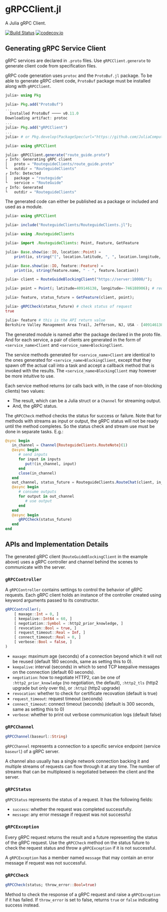 # gRPCClient.jl

A Julia gRPC Client.

[![Build Status](https://github.com/JuliaComputing/gRPCClient.jl/workflows/CI/badge.svg)](https://github.com/JuliaComputing/gRPCClient.jl/actions?query=workflow%3ACI+branch%3Amain)
[![codecov.io](http://codecov.io/github/JuliaComputing/gRPCClient.jl/coverage.svg?branch=main)](http://codecov.io/github/JuliaComputing/gRPCClient.jl?branch=main)


## Generating gRPC Service Client

gRPC services are declared in `.proto` files. Use `gRPCClient.generate` to generate client code from specification files.

gRPC code generation uses `protoc` and the `ProtoBuf.jl` package. To be able to generate gRPC client code, `ProtoBuf` package must be installed along with `gRPCClient`.

```julia
julia> using Pkg

julia> Pkg.add("ProtoBuf")
...
  Installed ProtoBuf ──── v0.11.0
Downloading artifact: protoc
...
julia> Pkg.add("gRPCClient")
...
julia> # or Pkg.develop(PackageSpec(url="https://github.com/JuliaComputing/gRPCClient.jl"))

julia> using gRPCClient

julia> gRPCClient.generate("route_guide.proto")
┌ Info: Generating gRPC client
│   proto = "RouteguideClients/route_guide.proto"
└   outdir = "RouteguideClients"
┌ Info: Detected
│   package = "routeguide"
└   service = "RouteGuide"
┌ Info: Generated
└   outdir = "RouteguideClients"
```

The generated code can either be published as a package or included and used as a module.

```julia
julia> using gRPCClient

julia> include("RouteguideClients/RouteguideClients.jl");

julia> using .RouteguideClients

julia> import .RouteguideClients: Point, Feature, GetFeature

julia> Base.show(io::IO, location::Point) =
    print(io, string("[", location.latitude, ", ", location.longitude, "]"))

julia> Base.show(io::IO, feature::Feature) =
    print(io, string(feature.name, " - ", feature.location))

julia> client = RouteGuideBlockingClient("https://server:10000/");

julia> point = Point(; latitude=409146138, longitude=-746188906); # request param

julia> feature, status_future = GetFeature(client, point);

julia> gRPCCheck(status_future) # check status of request
true

julia> feature # this is the API return value
Berkshire Valley Management Area Trail, Jefferson, NJ, USA - [409146138, -746188906]
```

The generated module is named after the package declared in the proto file.
And for each service, a pair of clients are generated in the form of
`<service_name>Client` and `<service_name>BlockingClient`.

The service methods generated for `<service_name>Client` are identical to the
ones generated for `<service_name>BlockingClient`, except that they spawn off
the actual call into a task and accept a callback method that is invoked with
the results. The `<service_name>BlockingClient` may however be more intuitive
to use.

Each service method returns (or calls back with, in the case of non-blocking
clients) two values:
- The result, which can be a Julia struct or a `Channel` for streaming output.
- And, the gRPC status.

The `gRPCCheck` method checks the status for success or failure. Note that for
methods with streams as input or output, the gRPC status will not be ready
until the method completes. So the status check and stream use must be done
in separate tasks. E.g.:

```julia
@sync begin
   in_channel = Channel{RouteguideClients.RouteNote}(1)
   @async begin
      # send inputs
      for input in inputs
         put!(in_channel, input)
      end
      close(in_channel)
   end
   out_channel, status_future = RouteguideClients.RouteChat(client, in_channel)
   @async begin
      # consume outputs
      for output in out_channel
         # use output
      end
   end
   @async begin
      gRPCCheck(status_future)
   end
end
```

## APIs and Implementation Details

The generated gRPC client (`RouteGuideBlockingClient` in the example above)
uses a gRPC controller and channel behind the scenes to communicate with
the server.

### `gRPCController`

A `gRPCController` contains settings to control the behavior of gRPC requests.
Each gRPC client holds an instance of the controller created using keyword
arguments passed to its constructor.

```julia
gRPCController(;
    [ maxage::Int = 0, ]
    [ keepalive::Int64 = 60, ]
    [ negotiation::Symbol = :http2_prior_knowledge, ]
    [ revocation::Bool = true, ]
    [ request_timeout::Real = Inf, ]
    [ connect_timeout::Real = 0, ]
    [ verbose::Bool = false, ]
)
```

- `maxage`: maximum age (seconds) of a connection beyond which it will not
   be reused (default 180 seconds, same as setting this to 0).
- `keepalive`: interval (seconds) in which to send TCP keepalive messages on
   the connection (default 60 seconds).
- `negotiation`: how to negotiate HTTP2, can be one of `:http2_prior_knowledge`
   (no negotiation, the default), `:http2_tls` (http2 upgrade but only over
   tls), or `:http2` (http2 upgrade)
- `revocation`: whether to check for certificate recovation (default is true)
- `request_timeout`: request timeout (seconds)
- `connect_timeout`: connect timeout (seconds) (default is 300 seconds, same
   as setting this to 0)
- `verbose`: whether to print out verbose communication logs (default false)

### `gRPCChannel`

```julia
gRPCChannel(baseurl::String)
```

`gRPCChannel` represents a connection to a specific service endpoint
(service `baseurl`) of a gRPC server.

A channel also usually has a single network connection backing it and
multiple streams of requests can flow through it at any time. The number
of streams that can be multiplexed is negotiated between the client and
the server.

### `gRPCStatus`

`gRPCStatus` represents the status of a request. It has the following fields:

- `success`: whether the request was completed successfully.
- `message`: any error message if request was not successful

### `gRPCException`

Every gRPC request returns the result and a future representing the status
of the gRPC request. Use the `gRPCCheck` method on the status future to check
the request status and throw a `gRPCException` if it is not successful.

A `gRPCException` has a member named `message` that may contain an error
message if request was not successful.

### `gRPCCheck`

```julia
gRPCCheck(status; throw_error::Bool=true)
```

Method to check the response of a gRPC request and raise a `gRPCException`
if it has failed. If `throw_error` is set to false, returns `true` or `false`
indicating success instead.
